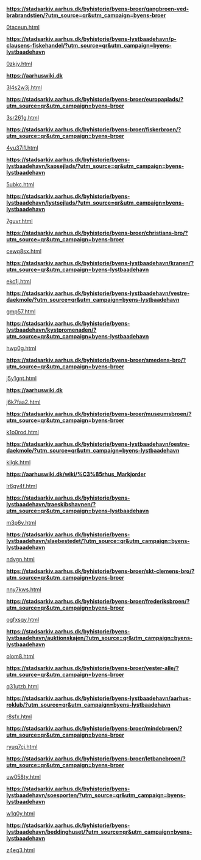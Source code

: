 **https://stadsarkiv.aarhus.dk/byhistorie/byens-broer/gangbroen-ved-brabrandstien/?utm_source=qr&utm_campaign=byens-broer**

[0taceun.html](https://stadsarkiv.aarhus.dk/byhistorie/byens-broer/gangbroen-ved-brabrandstien/?utm_source=qr&utm_campaign=byens-broer)

**https://stadsarkiv.aarhus.dk/byhistorie/byens-lystbaadehavn/p-clausens-fiskehandel/?utm_source=qr&utm_campaign=byens-lystbaadehavn**

[0zkjy.html](https://stadsarkiv.aarhus.dk/byhistorie/byens-lystbaadehavn/p-clausens-fiskehandel/?utm_source=qr&utm_campaign=byens-lystbaadehavn)

**https://aarhuswiki.dk**

[3l4s2w3j.html](https://aarhuswiki.dk)

**https://stadsarkiv.aarhus.dk/byhistorie/byens-broer/europaplads/?utm_source=qr&utm_campaign=byens-broer**

[3sr261g.html](https://stadsarkiv.aarhus.dk/byhistorie/byens-broer/europaplads/?utm_source=qr&utm_campaign=byens-broer)

**https://stadsarkiv.aarhus.dk/byhistorie/byens-broer/fiskerbroen/?utm_source=qr&utm_campaign=byens-broer**

[4yu37i1.html](https://stadsarkiv.aarhus.dk/byhistorie/byens-broer/fiskerbroen/?utm_source=qr&utm_campaign=byens-broer)

**https://stadsarkiv.aarhus.dk/byhistorie/byens-lystbaadehavn/kapsejlads/?utm_source=qr&utm_campaign=byens-lystbaadehavn**

[5ubkc.html](https://stadsarkiv.aarhus.dk/byhistorie/byens-lystbaadehavn/kapsejlads/?utm_source=qr&utm_campaign=byens-lystbaadehavn)

**https://stadsarkiv.aarhus.dk/byhistorie/byens-lystbaadehavn/lystsejlads/?utm_source=qr&utm_campaign=byens-lystbaadehavn**

[7guvr.html](https://stadsarkiv.aarhus.dk/byhistorie/byens-lystbaadehavn/lystsejlads/?utm_source=qr&utm_campaign=byens-lystbaadehavn)

**https://stadsarkiv.aarhus.dk/byhistorie/byens-broer/christians-bro/?utm_source=qr&utm_campaign=byens-broer**

[cewq8sx.html](https://stadsarkiv.aarhus.dk/byhistorie/byens-broer/christians-bro/?utm_source=qr&utm_campaign=byens-broer)

**https://stadsarkiv.aarhus.dk/byhistorie/byens-lystbaadehavn/kranen/?utm_source=qr&utm_campaign=byens-lystbaadehavn**

[ekc1j.html](https://stadsarkiv.aarhus.dk/byhistorie/byens-lystbaadehavn/kranen/?utm_source=qr&utm_campaign=byens-lystbaadehavn)

**https://stadsarkiv.aarhus.dk/byhistorie/byens-lystbaadehavn/vestre-daekmole/?utm_source=qr&utm_campaign=byens-lystbaadehavn**

[gmp57.html](https://stadsarkiv.aarhus.dk/byhistorie/byens-lystbaadehavn/vestre-daekmole/?utm_source=qr&utm_campaign=byens-lystbaadehavn)

**https://stadsarkiv.aarhus.dk/byhistorie/byens-lystbaadehavn/kystpromenaden/?utm_source=qr&utm_campaign=byens-lystbaadehavn**

[hwp0g.html](https://stadsarkiv.aarhus.dk/byhistorie/byens-lystbaadehavn/kystpromenaden/?utm_source=qr&utm_campaign=byens-lystbaadehavn)

**https://stadsarkiv.aarhus.dk/byhistorie/byens-broer/smedens-bro/?utm_source=qr&utm_campaign=byens-broer**

[j5y1gnt.html](https://stadsarkiv.aarhus.dk/byhistorie/byens-broer/smedens-bro/?utm_source=qr&utm_campaign=byens-broer)

**https://aarhuswiki.dk**

[j6k7faa2.html](https://aarhuswiki.dk)

**https://stadsarkiv.aarhus.dk/byhistorie/byens-broer/museumsbroen/?utm_source=qr&utm_campaign=byens-broer**

[k1o0rod.html](https://stadsarkiv.aarhus.dk/byhistorie/byens-broer/museumsbroen/?utm_source=qr&utm_campaign=byens-broer)

**https://stadsarkiv.aarhus.dk/byhistorie/byens-lystbaadehavn/oestre-daekmole/?utm_source=qr&utm_campaign=byens-lystbaadehavn**

[kllgk.html](https://stadsarkiv.aarhus.dk/byhistorie/byens-lystbaadehavn/oestre-daekmole/?utm_source=qr&utm_campaign=byens-lystbaadehavn)

**https://aarhuswiki.dk/wiki/%C3%85rhus_Markjorder**

[lr6gy4f.html](https://aarhuswiki.dk/wiki/%C3%85rhus_Markjorder)

**https://stadsarkiv.aarhus.dk/byhistorie/byens-lystbaadehavn/traeskibshavnen/?utm_source=qr&utm_campaign=byens-lystbaadehavn**

[m3p6y.html](https://stadsarkiv.aarhus.dk/byhistorie/byens-lystbaadehavn/traeskibshavnen/?utm_source=qr&utm_campaign=byens-lystbaadehavn)

**https://stadsarkiv.aarhus.dk/byhistorie/byens-lystbaadehavn/slaebestedet/?utm_source=qr&utm_campaign=byens-lystbaadehavn**

[ndvgn.html](https://stadsarkiv.aarhus.dk/byhistorie/byens-lystbaadehavn/slaebestedet/?utm_source=qr&utm_campaign=byens-lystbaadehavn)

**https://stadsarkiv.aarhus.dk/byhistorie/byens-broer/skt-clemens-bro/?utm_source=qr&utm_campaign=byens-broer**

[nny7kws.html](https://stadsarkiv.aarhus.dk/byhistorie/byens-broer/skt-clemens-bro/?utm_source=qr&utm_campaign=byens-broer)

**https://stadsarkiv.aarhus.dk/byhistorie/byens-broer/frederiksbroen/?utm_source=qr&utm_campaign=byens-broer**

[ogfxsqy.html](https://stadsarkiv.aarhus.dk/byhistorie/byens-broer/frederiksbroen/?utm_source=qr&utm_campaign=byens-broer)

**https://stadsarkiv.aarhus.dk/byhistorie/byens-lystbaadehavn/auktionskajen/?utm_source=qr&utm_campaign=byens-lystbaadehavn**

[olom8.html](https://stadsarkiv.aarhus.dk/byhistorie/byens-lystbaadehavn/auktionskajen/?utm_source=qr&utm_campaign=byens-lystbaadehavn)

**https://stadsarkiv.aarhus.dk/byhistorie/byens-broer/vester-alle/?utm_source=qr&utm_campaign=byens-broer**

[q31utzb.html](https://stadsarkiv.aarhus.dk/byhistorie/byens-broer/vester-alle/?utm_source=qr&utm_campaign=byens-broer)

**https://stadsarkiv.aarhus.dk/byhistorie/byens-lystbaadehavn/aarhus-roklub/?utm_source=qr&utm_campaign=byens-lystbaadehavn**

[r8sfx.html](https://stadsarkiv.aarhus.dk/byhistorie/byens-lystbaadehavn/aarhus-roklub/?utm_source=qr&utm_campaign=byens-lystbaadehavn)

**https://stadsarkiv.aarhus.dk/byhistorie/byens-broer/mindebroen/?utm_source=qr&utm_campaign=byens-broer**

[ryuq7cj.html](https://stadsarkiv.aarhus.dk/byhistorie/byens-broer/mindebroen/?utm_source=qr&utm_campaign=byens-broer)

**https://stadsarkiv.aarhus.dk/byhistorie/byens-broer/letbanebroen/?utm_source=qr&utm_campaign=byens-broer**

[uw058ty.html](https://stadsarkiv.aarhus.dk/byhistorie/byens-broer/letbanebroen/?utm_source=qr&utm_campaign=byens-broer)

**https://stadsarkiv.aarhus.dk/byhistorie/byens-lystbaadehavn/soesporten/?utm_source=qr&utm_campaign=byens-lystbaadehavn**

[w1q0y.html](https://stadsarkiv.aarhus.dk/byhistorie/byens-lystbaadehavn/soesporten/?utm_source=qr&utm_campaign=byens-lystbaadehavn)

**https://stadsarkiv.aarhus.dk/byhistorie/byens-lystbaadehavn/beddinghuset/?utm_source=qr&utm_campaign=byens-lystbaadehavn**

[z4eq3.html](https://stadsarkiv.aarhus.dk/byhistorie/byens-lystbaadehavn/beddinghuset/?utm_source=qr&utm_campaign=byens-lystbaadehavn)


